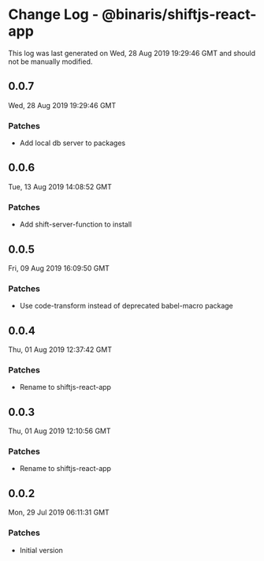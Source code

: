 # Change Log - @binaris/shiftjs-react-app

This log was last generated on Wed, 28 Aug 2019 19:29:46 GMT and should not be manually modified.

## 0.0.7
Wed, 28 Aug 2019 19:29:46 GMT

### Patches

- Add local db server to packages

## 0.0.6
Tue, 13 Aug 2019 14:08:52 GMT

### Patches

- Add shift-server-function to install

## 0.0.5
Fri, 09 Aug 2019 16:09:50 GMT

### Patches

- Use code-transform instead of deprecated babel-macro package

## 0.0.4
Thu, 01 Aug 2019 12:37:42 GMT

### Patches

- Rename to shiftjs-react-app

## 0.0.3
Thu, 01 Aug 2019 12:10:56 GMT

### Patches

- Rename to shiftjs-react-app

## 0.0.2
Mon, 29 Jul 2019 06:11:31 GMT

### Patches

- Initial version

